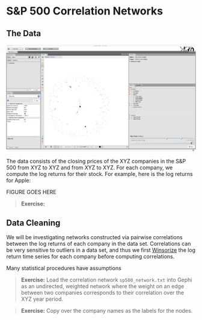# S&P 500 Correlation Networks

## The Data

![Demo stock data](https://raw.githubusercontent.com/ddarmon/sfinsc-day1/master/graphics/demo-gephi-workspace.png)

The data consists of the closing prices of the XYZ companies in the S&P 500 from XYZ to XYZ and from XYZ to XYZ. For each company, we compute the log returns for their stock. For example, here is the log returns for Apple:

FIGURE GOES HERE

> **Exercise:**

## Data Cleaning

We will be investigating networks constructed via pairwise correlations between the log returns of each company in the data set. Correlations can be very sensitive to outliers in a data set, and thus we first [Winsorize](https://en.wikipedia.org/wiki/Winsorizing) the log return time series for each company before computing correlations.

Many statistical procedures have assumptions 

> **Exercise:** Load the correlation network ``sp500_network.txt`` into Gephi as an undirected, weighted network where the weight on an edge between two companies corresponds to their correlation over the XYZ year period.

> **Exercise:** Copy over the company names as the labels for the nodes.

